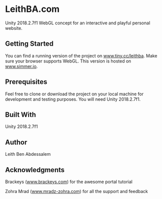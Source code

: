 # LeithBA.com
Unity 2018.2.7f1 WebGL concept for an interactive and playful personal website.

## Getting Started
You can find a running version of the project on www.tiny.cc/leithba. Make sure your browser supports WebGL. This version is hosted on www.simmer.io.

## Prerequisites
Feel free to clone or download the project on your local machine for development and testing purposes. You will need Unity 2018.2.7f1.

## Built With
Unity 2018.2.7f1

## Author
Leith Ben Abdessalem

## Acknowledgments
Brackeys (www.brackeys.com) for the awesome portal tutorial

Zohra Mrad (www.mradz-zohra.com) for all the support and feedback
